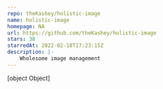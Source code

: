 ```yaml
---
repo: theKashey/holistic-image
name: holistic-image
homepage: NA
url: https://github.com/theKashey/holistic-image
stars: 38
starredAt: 2022-02-18T17:23:15Z
description: |-
    Wholesome image management
---
```


[object Object]
